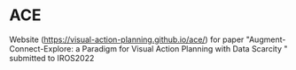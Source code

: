 # ACE
Website (https://visual-action-planning.github.io/ace/) for paper "Augment-Connect-Explore: a Paradigm for  Visual Action Planning with Data Scarcity " submitted to IROS2022
